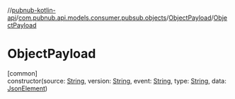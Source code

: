 //[pubnub-kotlin-api](../../../index.md)/[com.pubnub.api.models.consumer.pubsub.objects](../index.md)/[ObjectPayload](index.md)/[ObjectPayload](-object-payload.md)

# ObjectPayload

[common]\
constructor(source: [String](https://kotlinlang.org/api/latest/jvm/stdlib/kotlin-stdlib/kotlin/-string/index.html), version: [String](https://kotlinlang.org/api/latest/jvm/stdlib/kotlin-stdlib/kotlin/-string/index.html), event: [String](https://kotlinlang.org/api/latest/jvm/stdlib/kotlin-stdlib/kotlin/-string/index.html), type: [String](https://kotlinlang.org/api/latest/jvm/stdlib/kotlin-stdlib/kotlin/-string/index.html), data: [JsonElement](../../../../../pubnub-kotlin/pubnub-kotlin-core-api/pubnub-kotlin-core-api/com.pubnub.api/-json-element/index.md))
